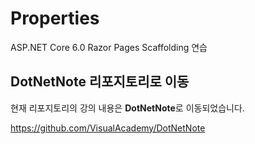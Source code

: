 # Properties

ASP.NET Core 6.0 Razor Pages Scaffolding 연습


## DotNetNote 리포지토리로 이동

현재 리포지토리의 강의 내용은 **DotNetNote**로 이동되었습니다. 

https://github.com/VisualAcademy/DotNetNote

